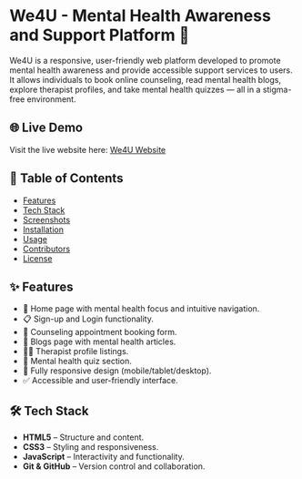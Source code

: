 # We4U - Mental Health Awareness and Support Platform 🌱

We4U is a responsive, user-friendly web platform developed to promote mental health awareness and provide accessible support services to users. It allows individuals to book online counseling, read mental health blogs, explore therapist profiles, and take mental health quizzes — all in a stigma-free environment.

## 🌐 Live Demo

Visit the live website here: [We4U Website](https://deenamshahi.github.io/Assignment3/)

## 📌 Table of Contents

- [Features](#features)
- [Tech Stack](#tech-stack)
- [Screenshots](#screenshots)
- [Installation](#installation)
- [Usage](#usage)
- [Contributors](#contributors)
- [License](#license)

## ✨ Features

- 🧠 Home page with mental health focus and intuitive navigation.
- 📋 Sign-up and Login functionality.
- 📅 Counseling appointment booking form.
- 📖 Blogs page with mental health articles.
- 👨‍⚕️ Therapist profile listings.
- 🧪 Mental health quiz section.
- 📱 Fully responsive design (mobile/tablet/desktop).
- ✅ Accessible and user-friendly interface.

## 🛠 Tech Stack

- **HTML5** – Structure and content.
- **CSS3** – Styling and responsiveness.
- **JavaScript** – Interactivity and functionality.
- **Git & GitHub** – Version control and collaboration.

